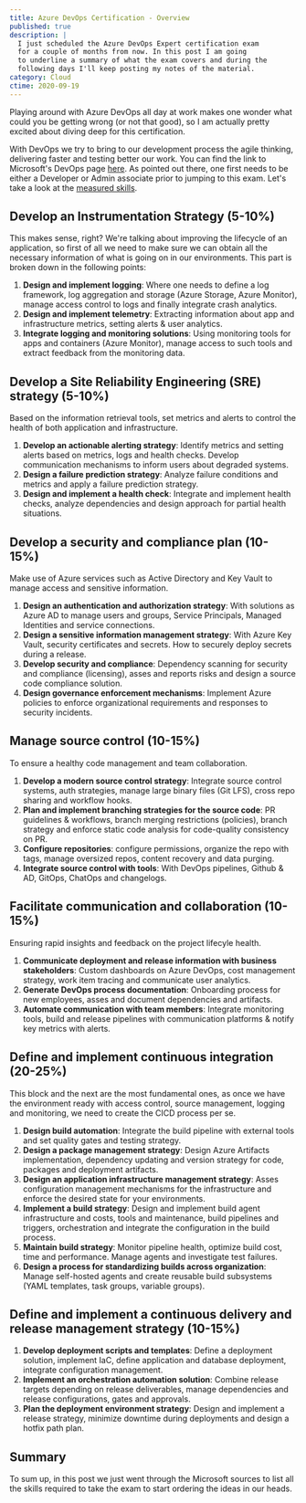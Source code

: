 ```yaml
---
title: Azure DevOps Certification - Overview
published: true
description: |
  I just scheduled the Azure DevOps Expert certification exam
  for a couple of months from now. In this post I am going
  to underline a summary of what the exam covers and during the
  following days I'll keep posting my notes of the material.
category: Cloud
ctime: 2020-09-19
---
```


Playing around with Azure DevOps all day at work makes one wonder what could you be getting wrong (or not that good), so I am actually pretty excited about diving deep for this certification.

With DevOps we try to bring to our development process the agile thinking, delivering faster and testing better our work. You can find the link to Microsoft's DevOps page [here](https://docs.microsoft.com/en-us/learn/certifications/devops-engineer). As pointed out there, one first needs to be either a Developer or Admin associate prior to jumping to this exam. Let's take a look at the [measured skills](https://query.prod.cms.rt.microsoft.com/cms/api/am/binary/RE3VP84).

## Develop an Instrumentation Strategy (5-10%)

This makes sense, right? We're talking about improving the lifecycle of an application, so first of all we need to make sure we can obtain all the necessary information of what is going on in our environments. This part is broken down in the following points:

1. **Design and implement logging**: Where one needs to define a log framework, log aggregation and storage (Azure Storage, Azure Monitor), manage access control to logs and finally integrate crash analytics.
1. **Design and implement telemetry**: Extracting information about app and infrastructure metrics, setting alerts & user analytics.
1. **Integrate logging and monitoring solutions**: Using monitoring tools for apps and containers (Azure Monitor), manage access to such tools and extract feedback from the monitoring data.

## Develop a Site Reliability Engineering (SRE) strategy (5-10%)

Based on the information retrieval tools, set metrics and alerts to control the health of both application and infrastructure.

1. **Develop an actionable alerting strategy**: Identify metrics and setting alerts based on metrics, logs and health checks. Develop communication mechanisms to inform users about degraded systems.
1. **Design a failure prediction strategy**: Analyze failure conditions and metrics and apply a failure prediction strategy.
1. **Design and implement a health check**: Integrate and implement health checks, analyze dependencies and design approach for partial health situations.

## Develop a security and compliance plan (10-15%)

Make use of Azure services such as Active Directory and Key Vault to manage access and sensitive information.

1. **Design an authentication and authorization strategy**: With solutions as Azure AD to manage users and groups, Service Principals, Managed Identities and service connections.
1. **Design a sensitive information management strategy**: With Azure Key Vault, security certificates and secrets. How to securely deploy secrets during a release.
1. **Develop security and compliance**: Dependency scanning for security and compliance (licensing), asses and reports risks and design a source code compliance solution.
1. **Design governance enforcement mechanisms**: Implement Azure policies to enforce organizational requirements and responses to security incidents.

## Manage source control (10-15%)

To ensure a healthy code management and team collaboration.

1. **Develop a modern source control strategy**: Integrate source control systems, auth strategies, manage large binary files (Git LFS), cross repo sharing and workflow hooks.
1. **Plan and implement branching strategies for the source code**: PR guidelines & workflows, branch merging restrictions (policies), branch strategy and enforce static code analysis for code-quality consistency on PR.
1. **Configure repositories**: configure permissions, organize the repo with tags, manage oversized repos, content recovery and data purging.
1. **Integrate source control with tools**: With DevOps pipelines, Github & AD, GitOps, ChatOps and changelogs.

## Facilitate communication and collaboration (10-15%)

Ensuring rapid insights and feedback on the project lifecyle health.

1. **Communicate deployment and release information with business stakeholders**: Custom dashboards on Azure DevOps, cost management strategy, work item tracing and communicate user analytics.
1. **Generate DevOps process documentation**: Onboarding process for new employees, asses and document dependencies and artifacts.
1. **Automate communication with team members**: Integrate monitoring tools, build and release pipelines with communication platforms & notify key metrics with alerts.

## Define and implement continuous integration (20-25%)

This block and the next are the most fundamental ones, as once we have the environment ready with access control, source management, logging and monitoring, we need to create the CICD process per se.

1. **Design build automation**: Integrate the build pipeline with external tools and set quality gates and testing strategy.
2. **Design a package management strategy**: Design Azure Artifacts implementation, dependency updating and version strategy for code, packages and deployment artifacts.
3. **Design an application infrastructure management strategy**: Asses configuration management mechanisms for the infrastructure and enforce the desired state for your environments. 
4. **Implement a build strategy**: Design and implement build agent infrastructure and costs, tools and maintenance, build pipelines and triggers, orchestration and integrate the configuration in the build process.
5. **Maintain build strategy**: Monitor pipeline health, optimize build cost, time and performance. Manage agents and investigate test failures.
6. **Design a process for standardizing builds across organization**: Manage self-hosted agents and create reusable build subsystems (YAML templates, task groups, variable groups).

## Define and implement a continuous delivery and release management strategy (10-15%)

1. **Develop deployment scripts and templates**: Define a deployment solution, implement IaC, define application and database deployment, integrate configuration management.
2. **Implement an orchestration automation solution**: Combine release targets depending on release deliverables, manage dependencies and release configurations, gates and approvals.
3. **Plan the deployment environment strategy**: Design and implement a release strategy, minimize downtime during deployments and design a hotfix path plan.

## Summary

To sum up, in this post we just went through the Microsoft sources to list all the skills required to take the exam to start ordering the ideas in our heads.
